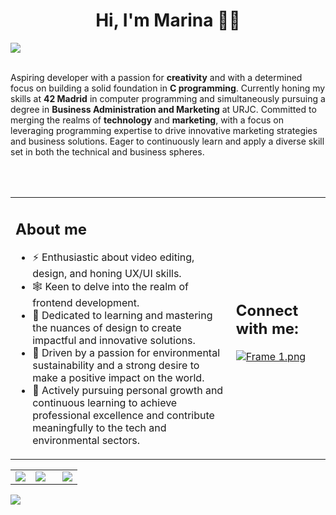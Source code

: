 <html>
<head>
<body>
<div align="center">
<h1> Hi, I'm Marina 👋🏼 </h1>
</div>
</head>

<img src="https://github.com/marinitx/marinitx/assets/123256807/df409c22-1d65-4c87-b475-1ef027114ead">
<br>
<br>
<p>Aspiring developer with a passion for <strong>creativity</strong> and with a determined focus on building a solid foundation in <strong>C programming</strong>. Currently honing my skills at <strong>42 Madrid</strong> in computer programming and simultaneously pursuing a degree in <strong>Business Administration and Marketing</strong> at URJC. Committed to merging the realms of <strong>technology</strong> and <strong>marketing</strong>, with a focus on leveraging programming expertise to drive innovative marketing strategies and business solutions. Eager to continuously learn and apply a diverse skill set in both the technical and business spheres.</p><br><br>

<table>
<tr>
<td width="70%">

<h2>About me</h2>
<ul>
<li>⚡️ Enthusiastic about video editing, design, and honing UX/UI skills.</li>
<li>🕸 Keen to delve into the realm of frontend development.</li>
<li>🧩 Dedicated to learning and mastering the nuances of design to create impactful and innovative solutions.</li>
<li>🦎 Driven by a passion for environmental sustainability and a strong desire to make a positive impact on the world.</li>
<li>🌱 Actively pursuing personal growth and continuous learning to achieve professional excellence and contribute meaningfully to the tech and environmental sectors.</li>
</ul>

</td>
<td width="30%">
  
<h2>Connect with me:</h2>
  <a target="_blank" href="https://www.linkedin.com/in/marina-higueras/"><img  src="https://github.com/marinitx/marinitx/assets/123256807/843a0317-69a3-4f18-ac8c-46f9c84d5fa7" align="center" alt="Frame 1.png"/></a>
  <br><br>
</td>
</table>

<table>
<td width="30%">
<img src="https://github.com/marinitx/marinitx/assets/123256807/9b3c3217-47ba-4c1e-a6b0-4807cc695b2a">
</td>

<td width="40%">
<img src="https://github.com/marinitx/marinitx/assets/123256807/f3fd00fb-6f52-44df-8829-2c0e96143850">
</td>

<td width="30%">
<img src="https://github.com/marinitx/marinitx/assets/123256807/be4485cf-1339-4667-bf09-9adf49e9eee4">
</td>
  
</table>
<img src="https://github.com/marinitx/marinitx/assets/123256807/1009145a-093a-4926-8645-6072ee7b8c45">
<br><br>

</body>
</html
